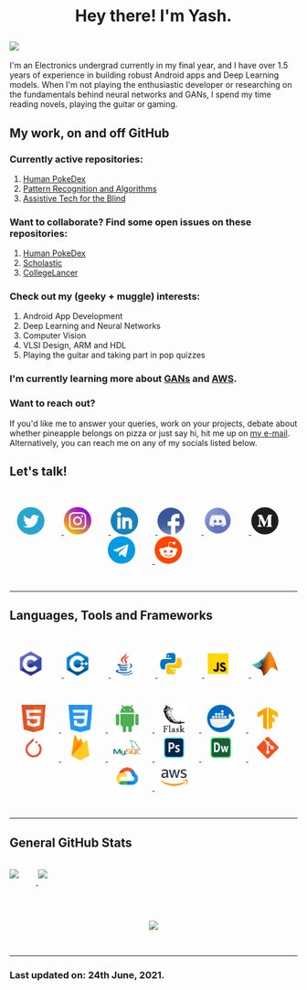 # **<p align="center">Hey there! I'm Yash.</p>**

![](https://komarev.com/ghpvc/?username=newb-dev-1008&color=green&label=Profile+Visits)

I'm an Electronics undergrad currently in my final year, and I have over 1.5 years of experience in building robust Android apps and Deep Learning models. When I'm not playing the enthusiastic developer or researching on the fundamentals behind neural networks and GANs, I spend my time reading novels, playing the guitar or gaming.
<br/>

## **My work, on and off GitHub**

### **Currently active repositories:**
1. [Human PokeDex](https://github.com/newb-dev-1008/Human-PokeDex) 
1. [Pattern Recognition and Algorithms](https://github.com/newb-dev-1008/Pattern-Recognition-Stuff)
1. [Assistive Tech for the Blind](https://github.com/newb-dev-1008/Blind-Object-Detection)

### **Want to collaborate? Find some open issues on these repositories:**
1. [Human PokeDex](https://github.com/newb-dev-1008/Human-PokeDex) 
1. [Scholastic](https://github.com/newb-dev-1008/Scholastic)
1. [CollegeLancer](https://github.com/newb-dev-1008/CollegeLancer_App)

### **Check out my (geeky + muggle) interests:**
1. Android App Development
1. Deep Learning and Neural Networks 
1. Computer Vision 
1. VLSI Design, ARM and HDL
1. Playing the guitar and taking part in pop quizzes

### **I'm currently learning more about [GANs](https://machinelearningmastery.com/what-are-generative-adversarial-networks-gans/) and [AWS](https://aws.amazon.com/).**

### **Want to reach out?**
If you'd like me to answer your queries, work on your projects, debate about whether pineapple belongs on pizza or just say hi, hit me up on [my e-mail](mailto:yashumale223@gmail.com).\
Alternatively, you can reach me on any of my socials listed below.
<br/>

## **Let's talk!**
<br/>

<p align="center">
    <a href="https://twitter.com/YashUmale1">
        <img style = "margin: 0px 30px 0px 10px;" src = "Icons/Socials/Twitter.png" alt = "Twitter" width = "48"/>
    </a>
    <a href="https://www.instagram.com/yashumale">
        <img style = "padding: 0px 30px 0px 0px;" src = "Icons/Socials/Instagram.png" alt = "Instagram" width = "48"/>
    </a>
    <a href="https://in.linkedin.com/in/yash-umale-291097190">
        <img style = "padding: 0px 30px 0px 0px;" src = "Icons/Socials/LinkedIn.png" alt = "LinkedIn" width = "48"/>
    </a>
    <a href="https://www.facebook.com/yash.umale.5">
        <img style = "padding: 0px 30px 0px 0px;" src = "Icons/Socials/Facebook.png" alt = "Facebook" width = "47"/>
    </a>
    <a href="https://discordapp.com/users/693487917447905391/">
        <img style = "padding: 0px 30px 0px 0px;" src = "Icons/Socials/Discord.png" alt = "Discord" width = "49"/>
    </a>
    <a href="https://medium.com/@yashumale223">
        <img style = "padding: 0px 30px 0px 0px;" src = "Icons/Socials/Medium.png" alt = "Discord" width = "48"/>
    </a>
    <a href="https://t.me/yashumale223">
        <img style = "padding: 0px 30px 0px 0px;" src = "Icons/Socials/Telegram.png" alt = "Telegram" width = "48"/>
    </a>
    <a href="https://www.reddit.com/user/yashumale">
        <img style = "padding: 0px 30px 0px 0px;" src = "Icons/Socials/Reddit.png" alt = "Reddit" width = "48"/>
    </a>
</p>
<br/>

<hr>

## **Languages, Tools and Frameworks**
<br/>

<p align="center">
    <a href="https://www.cprogramming.com/">
        <img style = "padding: 0px 30px 0px 10px;" src = "Icons/Languages and Frameworks/C.png" alt = "C Language" width = "48"/>
    </a>
    <a href="https://isocpp.org/">
        <img style = "padding: 0px 30px 0px 0px;" src = "Icons/Languages and Frameworks/C++.png" alt = "C++ Language" width = "48"/>
    </a>
    <a href="https://www.java.com/">
        <img style = "padding: 0px 30px 0px 0px;" src = "Icons/Languages and Frameworks/Java.png" alt = "Java" width = "48"/>
    </a>
    <a href="https://www.python.org/">
        <img style = "padding: 0px 30px 0px 0px;" src = "Icons/Languages and Frameworks/Python.png" alt = "Python" width = "48"/>
    </a>
    <a href="https://www.javascript.com/">
        <img style = "padding: 0px 30px 0px 0px;" src = "Icons/Languages and Frameworks/JavaScript.png" alt = "JavaScript" width = "48"/>
    </a>
    <a href="https://www.mathworks.com/products/matlab.html">
        <img style = "padding: 0px 30px 0px 0px;" src = "Icons/Languages and Frameworks/MATLAB.png" alt = "MATLAB" width = "48"/>
    </a>
</p>
<br/>

<p align="center">
    <a href="https://html5.org/">
        <img style = "padding: 0px 20px 0px 10px;" src = "Icons/Languages and Frameworks/HTML5.png" alt = "HTML5" width = "48"/>
    </a>
    <a href="https://developer.mozilla.org/en-US/docs/Web/CSS">
        <img style = "padding: 0px 20px 0px 10px;" src = "Icons/Languages and Frameworks/CSS.png" alt = "CSS" width = "48"/>
    </a>
    <a href="https://developer.android.com/">
        <img style = "padding: 0px 20px 0px 10px;" src = "Icons/Languages and Frameworks/Android.png" alt = "Android" width = "48"/>
    </a>
    <a href="https://flask.palletsprojects.com/">
        <img style = "padding: 0px 20px 0px 10px;" src = "Icons/Languages and Frameworks/Flask - Edited.png" alt = "Flask" width = "48"/>
    </a>
    <a href="https://www.docker.com/">
        <img style = "padding: 0px 20px 0px 10px;" src = "Icons/Languages and Frameworks/Docker.png" alt = "Docker" width = "48"/>
    </a>
    <a href="https://www.tensorflow.org/">
        <img style = "padding: 0px 20px 0px 10px;" src = "Icons/Languages and Frameworks/TensorFlow.png" alt = "TensorFlow" width = "48"/>
    </a>
    <a href="https://pytorch.org/">
        <img style = "padding: 0px 20px 0px 10px;" src = "Icons/Languages and Frameworks/PyTorch.png" alt = "PyTorch" width = "48"/>
    </a>
    <a href="https://firebase.google.com/">
        <img style = "padding: 0px 20px 0px 10px;" src = "Icons/Languages and Frameworks/Firebase.png" alt = "Firebase" width = "48"/>
    </a>
    <a href="https://www.mysql.com/">
        <img style = "padding: 0px 20px 0px 10px;" src = "Icons/Languages and Frameworks/MySQL.png" alt = "MySQL" width = "48"/>
    </a>
    <a href="https://www.photoshop.com/en">
        <img style = "padding: 0px 20px 0px 10px;" src = "Icons/Languages and Frameworks/Photoshop.png" alt = "Photoshop" width = "48"/>
    </a>
    <a href="https://www.adobe.com/in/products/dreamweaver.html">
        <img style = "padding: 0px 20px 0px 10px;" src = "Icons/Languages and Frameworks/DreamWeaver.png" alt = "DreamWeaver" width = "48"/>
    </a>
    <a href="https://git-scm.com/">
        <img style = "padding: 0px 20px 0px 10px;" src = "Icons/Languages and Frameworks/Git.png" alt = "Git" width = "48"/>
    </a>
    <a href="https://cloud.google.com/">
        <img style = "padding: 0px 20px 0px 10px;" src = "Icons/Languages and Frameworks/GCP.png" alt = "Google Cloud" width = "48"/>
    </a>
    <a href="https://aws.amazon.com/">
        <img style = "padding: 0px 20px 0px 10px;" src = "Icons/Languages and Frameworks/AWS - Edited.png" alt = "Amazon Web Services" width = "48"/>
    </a>
</p>
</br>

<hr>

## **General GitHub Stats**
</br>

<a href="https://github.com/anuraghazra/github-readme-stats">
  <img style="padding: 0px 30px 30px 0px" align="center" src="https://github-readme-stats.vercel.app/api?username=newb-dev-1008&count_private=true&show_icons=true&theme=merko" />
</a>

<a href="https://github.com/anuraghazra/github-readme-stats">
  <img style="padding: 0px 0px 30px 0px" align="center" src="https://github-readme-stats.vercel.app/api/top-langs/?username=newb-dev-1008&count_private=true&show_icons=true&theme=merko&hide=purebasic&layout=compact" />
</a>
</br>

<p align="center">
    <a href="https://git.io/streak-stats">
    <img style="padding: 30px 0px 0px 0px" align="center" src="https://github-readme-streak-stats.herokuapp.com/?user=newb-dev-1008&theme=dark" />
    </a>
<p>

</br>

<hr>

### **Last updated on:** 24th June, 2021.